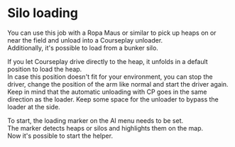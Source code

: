 # Silo loading
  
You can use this job with a Ropa Maus or similar to pick up heaps on or near the field and unload into a Courseplay unloader.  
Additionally, it's possible to load from a bunker silo.  
  
If you let Courseplay drive directly to the heap, it unfolds in a default position to load the heap.  
In case this position doesn't fit for your environment, you can stop the driver, change the position of the arm like normal and start the driver again.  
Keep in mind that the automatic unloading with CP goes in the same direction as the loader. Keep some space for the unloader to bypass the loader at the side.  

  
To start, the loading marker on the AI menu needs to be set.  
The marker detects heaps or silos and highlights them on the map.  
Now it's possible to start the helper.  
